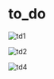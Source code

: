 # to_do

![td1](https://user-images.githubusercontent.com/48865853/153746319-6d93bc54-9bc2-4b19-b599-c545bfb9b2a8.JPG)

![td2](https://user-images.githubusercontent.com/48865853/153746340-ceba90b5-764e-43d8-b6d7-2f4543df08d9.JPG)

![td4](https://user-images.githubusercontent.com/48865853/153746371-b17f0152-47aa-4fa4-985c-8405f4c095cb.JPG)

